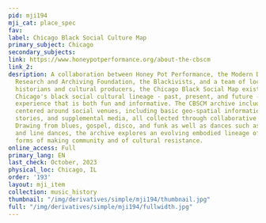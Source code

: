 ```yaml
---
pid: mji194
mji_cat: place_spec
fav: 
label: Chicago Black Social Culture Map
primary_subject: Chicago
secondary_subjects: 
link: https://www.honeypotperformance.org/about-the-cbscm
link_2: 
desription: A collaboration between Honey Pot Performance, the Modern Dance Music
  Research and Archiving Foundation, the Blackivists, and a team of local cultural
  historians and cultural producers, the Chicago Black Social Map exists to preserve
  Chicago's black social cultural lineage - past, present, and future - through an
  experience that is both fun and informative. The CBSCM archive includes information
  centered around social venues, including basic geo-spatial information, first-person
  stories, and supplemental media, all collected through collaborative community research.
  Drawing from blues, gospel, disco, and funk as well as dances such as bopping, stepping,
  and line dances, the archive explores an evolving embodied lineage of African American
  forms of making community and of cultural resistance.
online_access: Full
primary_lang: EN
last_check: October, 2023
physical_loc: Chicago, IL
order: '193'
layout: mji_item
collection: music_history
thumbnail: "/img/derivatives/simple/mji194/thumbnail.jpg"
full: "/img/derivatives/simple/mji194/fullwidth.jpg"
---
```

